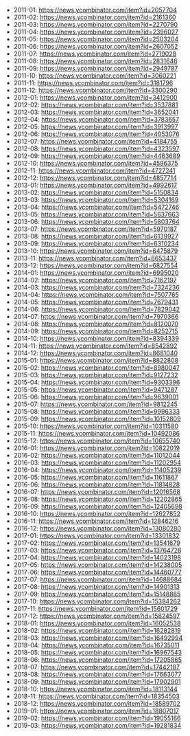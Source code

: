 - 2011-01: https://news.ycombinator.com/item?id=2057704
- 2011-02: https://news.ycombinator.com/item?id=2161360
- 2011-03: https://news.ycombinator.com/item?id=2270790
- 2011-04: https://news.ycombinator.com/item?id=2396027
- 2011-05: https://news.ycombinator.com/item?id=2503204
- 2011-06: https://news.ycombinator.com/item?id=2607052
- 2011-07: https://news.ycombinator.com/item?id=2719028
- 2011-08: https://news.ycombinator.com/item?id=2831646
- 2011-09: https://news.ycombinator.com/item?id=2949787
- 2011-10: https://news.ycombinator.com/item?id=3060221
- 2011-11: https://news.ycombinator.com/item?id=3181796
- 2011-12: https://news.ycombinator.com/item?id=3300290
- 2012-01: https://news.ycombinator.com/item?id=3412900
- 2012-02: https://news.ycombinator.com/item?id=3537881
- 2012-03: https://news.ycombinator.com/item?id=3652041
- 2012-04: https://news.ycombinator.com/item?id=3783657
- 2012-05: https://news.ycombinator.com/item?id=3913997
- 2012-06: https://news.ycombinator.com/item?id=4053076
- 2012-07: https://news.ycombinator.com/item?id=4184755
- 2012-08: https://news.ycombinator.com/item?id=4323597
- 2012-09: https://news.ycombinator.com/item?id=4463689
- 2012-10: https://news.ycombinator.com/item?id=4596375
- 2012-11: https://news.ycombinator.com/item?id=4727241
- 2012-12: https://news.ycombinator.com/item?id=4857714
- 2013-01: https://news.ycombinator.com/item?id=4992617
- 2013-02: https://news.ycombinator.com/item?id=5150834
- 2013-03: https://news.ycombinator.com/item?id=5304169
- 2013-04: https://news.ycombinator.com/item?id=5472746
- 2013-05: https://news.ycombinator.com/item?id=5637663
- 2013-06: https://news.ycombinator.com/item?id=5803764
- 2013-07: https://news.ycombinator.com/item?id=5970187
- 2013-08: https://news.ycombinator.com/item?id=6139927
- 2013-09: https://news.ycombinator.com/item?id=6310234
- 2013-10: https://news.ycombinator.com/item?id=6475879
- 2013-11: https://news.ycombinator.com/item?id=6653437
- 2013-12: https://news.ycombinator.com/item?id=6827554
- 2014-01: https://news.ycombinator.com/item?id=6995020
- 2014-02: https://news.ycombinator.com/item?id=7162197
- 2014-03: https://news.ycombinator.com/item?id=7324236
- 2014-04: https://news.ycombinator.com/item?id=7507765
- 2014-05: https://news.ycombinator.com/item?id=7679431
- 2014-06: https://news.ycombinator.com/item?id=7829042
- 2014-07: https://news.ycombinator.com/item?id=7970366
- 2014-08: https://news.ycombinator.com/item?id=8120070
- 2014-09: https://news.ycombinator.com/item?id=8252715
- 2014-10: https://news.ycombinator.com/item?id=8394339
- 2014-11: https://news.ycombinator.com/item?id=8542892
- 2014-12: https://news.ycombinator.com/item?id=8681040
- 2015-01: https://news.ycombinator.com/item?id=8822808
- 2015-02: https://news.ycombinator.com/item?id=8980047
- 2015-03: https://news.ycombinator.com/item?id=9127232
- 2015-04: https://news.ycombinator.com/item?id=9303396
- 2015-05: https://news.ycombinator.com/item?id=9471287
- 2015-06: https://news.ycombinator.com/item?id=9639001
- 2015-07: https://news.ycombinator.com/item?id=9812245
- 2015-08: https://news.ycombinator.com/item?id=9996333
- 2015-09: https://news.ycombinator.com/item?id=10152809
- 2015-10: https://news.ycombinator.com/item?id=10311580
- 2015-11: https://news.ycombinator.com/item?id=10492086
- 2015-12: https://news.ycombinator.com/item?id=10655740
- 2016-01: https://news.ycombinator.com/item?id=10822019
- 2016-02: https://news.ycombinator.com/item?id=11012044
- 2016-03: https://news.ycombinator.com/item?id=11202954
- 2016-04: https://news.ycombinator.com/item?id=11405239
- 2016-05: https://news.ycombinator.com/item?id=11611867
- 2016-06: https://news.ycombinator.com/item?id=11814828
- 2016-07: https://news.ycombinator.com/item?id=12016568
- 2016-08: https://news.ycombinator.com/item?id=12202865
- 2016-09: https://news.ycombinator.com/item?id=12405698
- 2016-10: https://news.ycombinator.com/item?id=12627852
- 2016-11: https://news.ycombinator.com/item?id=12846216
- 2016-12: https://news.ycombinator.com/item?id=13080280
- 2017-01: https://news.ycombinator.com/item?id=13301832
- 2017-02: https://news.ycombinator.com/item?id=13541679
- 2017-03: https://news.ycombinator.com/item?id=13764728
- 2017-04: https://news.ycombinator.com/item?id=14023198
- 2017-05: https://news.ycombinator.com/item?id=14238005
- 2017-06: https://news.ycombinator.com/item?id=14460777
- 2017-07: https://news.ycombinator.com/item?id=14688684
- 2017-08: https://news.ycombinator.com/item?id=14901313
- 2017-09: https://news.ycombinator.com/item?id=15148885
- 2017-10: https://news.ycombinator.com/item?id=15384262
- 2017-11: https://news.ycombinator.com/item?id=15601729
- 2017-12: https://news.ycombinator.com/item?id=15824597
- 2018-01: https://news.ycombinator.com/item?id=16052538
- 2018-02: https://news.ycombinator.com/item?id=16282819
- 2018-03: https://news.ycombinator.com/item?id=16492994
- 2018-04: https://news.ycombinator.com/item?id=16735011
- 2018-05: https://news.ycombinator.com/item?id=16967543
- 2018-06: https://news.ycombinator.com/item?id=17205865
- 2018-07: https://news.ycombinator.com/item?id=17442187
- 2018-08: https://news.ycombinator.com/item?id=17663077
- 2018-09: https://news.ycombinator.com/item?id=17902901
- 2018-10: https://news.ycombinator.com/item?id=18113144
- 2018-11: https://news.ycombinator.com/item?id=18354503
- 2018-12: https://news.ycombinator.com/item?id=18589702
- 2019-01: https://news.ycombinator.com/item?id=18807017
- 2019-02: https://news.ycombinator.com/item?id=19055166
- 2019-03: https://news.ycombinator.com/item?id=19281834